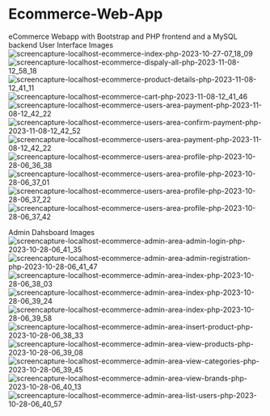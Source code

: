 # Ecommerce-Web-App
eCommerce Webapp with Bootstrap and PHP frontend and a MySQL backend 
User Interface Images
![screencapture-localhost-ecommerce-index-php-2023-10-27-07_18_09](https://github.com/SandeepKomal/Ecommerce-Web_App-php-Bootstrap/assets/99358567/328810a6-2eaf-43b5-8521-f766eeebf52b)
![screencapture-localhost-ecommerce-dispaly-all-php-2023-11-08-12_58_18](https://github.com/SandeepKomal/Ecommerce-Web_App-php-Bootstrap/assets/99358567/1155f5f4-a28b-42b5-a053-53bbe38f5fa1)
![screencapture-localhost-ecommerce-product-details-php-2023-11-08-12_41_11](https://github.com/SandeepKomal/Ecommerce-Web_App-php-Bootstrap/assets/99358567/4f6aac3a-e5c7-4302-b67c-cdbec2dde2e6)
![screencapture-localhost-ecommerce-cart-php-2023-11-08-12_41_46](https://github.com/SandeepKomal/Ecommerce-Web_App-php-Bootstrap/assets/99358567/7eb1e2c5-8b55-458f-90b3-a14ad1a68273)
![screencapture-localhost-ecommerce-users-area-payment-php-2023-11-08-12_42_22](https://github.com/SandeepKomal/Ecommerce-Web_App-php-Bootstrap/assets/99358567/853bd132-d34b-4242-8411-1de2a5ff5b79)
![screencapture-localhost-ecommerce-users-area-confirm-payment-php-2023-11-08-12_42_52](https://github.com/SandeepKomal/Ecommerce-Web_App-php-Bootstrap/assets/99358567/097e0d85-3b27-4915-b227-17fe45fba920)
![screencapture-localhost-ecommerce-users-area-payment-php-2023-11-08-12_42_22](https://github.com/SandeepKomal/Ecommerce-Web_App-php-Bootstrap/assets/99358567/b4db690f-3bee-47b8-a43b-f4aa1fdae707)
![screencapture-localhost-ecommerce-users-area-profile-php-2023-10-28-06_36_38](https://github.com/SandeepKomal/Ecommerce-Web_App-php-Bootstrap/assets/99358567/03abc9c2-8e1c-4b4e-a89d-d746b9ce289a)
![screencapture-localhost-ecommerce-users-area-profile-php-2023-10-28-06_37_01](https://github.com/SandeepKomal/Ecommerce-Web_App-php-Bootstrap/assets/99358567/ce54f1fa-dfa6-482e-b709-56aef8b601ea)
![screencapture-localhost-ecommerce-users-area-profile-php-2023-10-28-06_37_22](https://github.com/SandeepKomal/Ecommerce-Web_App-php-Bootstrap/assets/99358567/f8b486ff-29f7-4ea8-a5f9-b9ec50e0a11f)
![screencapture-localhost-ecommerce-users-area-profile-php-2023-10-28-06_37_42](https://github.com/SandeepKomal/Ecommerce-Web_App-php-Bootstrap/assets/99358567/7dd44b80-db3a-4705-84fc-5e271219a52e)


Admin Dahsboard Images
![screencapture-localhost-ecommerce-admin-area-admin-login-php-2023-10-28-06_41_35](https://github.com/SandeepKomal/Ecommerce-Web_App-php-Bootstrap/assets/99358567/66709c42-322d-4c5d-856e-d3bdaf50780b)
![screencapture-localhost-ecommerce-admin-area-admin-registration-php-2023-10-28-06_41_47](https://github.com/SandeepKomal/Ecommerce-Web_App-php-Bootstrap/assets/99358567/ab817c77-50ff-4198-a21f-7462410145ad)
![screencapture-localhost-ecommerce-admin-area-index-php-2023-10-28-06_38_03](https://github.com/SandeepKomal/Ecommerce-Web_App-php-Bootstrap/assets/99358567/58f0b4a0-bd00-46c9-b409-281fadda47b9)
![screencapture-localhost-ecommerce-admin-area-index-php-2023-10-28-06_39_24](https://github.com/SandeepKomal/Ecommerce-Web_App-php-Bootstrap/assets/99358567/fa6f9bf7-f188-4d40-ac5d-083a7bdb8744)
![screencapture-localhost-ecommerce-admin-area-index-php-2023-10-28-06_39_58](https://github.com/SandeepKomal/Ecommerce-Web_App-php-Bootstrap/assets/99358567/b029ede5-fa55-491a-976c-b099a8949aeb)
![screencapture-localhost-ecommerce-admin-area-insert-product-php-2023-10-28-06_38_33](https://github.com/SandeepKomal/Ecommerce-Web_App-php-Bootstrap/assets/99358567/9800f6b2-5c57-4cc8-8453-d3c1a8587d33)
![screencapture-localhost-ecommerce-admin-area-view-products-php-2023-10-28-06_39_08](https://github.com/SandeepKomal/Ecommerce-Web_App-php-Bootstrap/assets/99358567/a7455b99-768a-42e4-8198-62bfea61e4a5)
![screencapture-localhost-ecommerce-admin-area-view-categories-php-2023-10-28-06_39_45](https://github.com/SandeepKomal/Ecommerce-Web_App-php-Bootstrap/assets/99358567/ea86dc93-8b54-4917-85e3-c8fdcf4f12ad)
![screencapture-localhost-ecommerce-admin-area-view-brands-php-2023-10-28-06_40_13](https://github.com/SandeepKomal/Ecommerce-Web_App-php-Bootstrap/assets/99358567/1cc241ef-3441-4630-b3c9-867648137f14)
![screencapture-localhost-ecommerce-admin-area-list-users-php-2023-10-28-06_40_57](https://github.com/SandeepKomal/Ecommerce-Web_App-php-Bootstrap/assets/99358567/a5101d01-6a0c-419f-851a-91061ce00dae)


